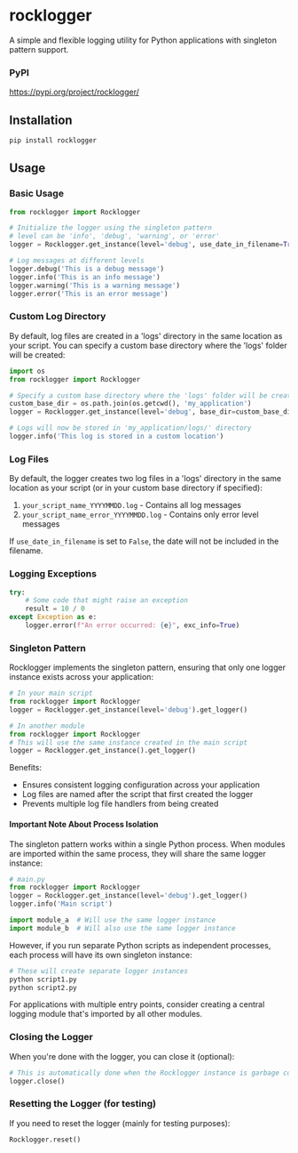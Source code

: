 # rocklogger

A simple and flexible logging utility for Python applications with singleton pattern support.

### PyPI
https://pypi.org/project/rocklogger/

## Installation

```bash
pip install rocklogger
```

## Usage

### Basic Usage

```python
from rocklogger import Rocklogger

# Initialize the logger using the singleton pattern
# level can be 'info', 'debug', 'warning', or 'error'
logger = Rocklogger.get_instance(level='debug', use_date_in_filename=True).get_logger()

# Log messages at different levels
logger.debug('This is a debug message')
logger.info('This is an info message')
logger.warning('This is a warning message')
logger.error('This is an error message')
```

### Custom Log Directory

By default, log files are created in a 'logs' directory in the same location as your script. You can specify a custom base directory where the 'logs' folder will be created:

```python
import os
from rocklogger import Rocklogger

# Specify a custom base directory where the 'logs' folder will be created
custom_base_dir = os.path.join(os.getcwd(), 'my_application')
logger = Rocklogger.get_instance(level='debug', base_dir=custom_base_dir).get_logger()

# Logs will now be stored in 'my_application/logs/' directory
logger.info('This log is stored in a custom location')
```

### Log Files

By default, the logger creates two log files in a 'logs' directory in the same location as your script (or in your custom base directory if specified):
1. `your_script_name_YYYYMMDD.log` - Contains all log messages
2. `your_script_name_error_YYYYMMDD.log` - Contains only error level messages

If `use_date_in_filename` is set to `False`, the date will not be included in the filename.

### Logging Exceptions

```python
try:
    # Some code that might raise an exception
    result = 10 / 0
except Exception as e:
    logger.error(f"An error occurred: {e}", exc_info=True)
```

### Singleton Pattern

Rocklogger implements the singleton pattern, ensuring that only one logger instance exists across your application:

```python
# In your main script
from rocklogger import Rocklogger
logger = Rocklogger.get_instance(level='debug').get_logger()

# In another module
from rocklogger import Rocklogger
# This will use the same instance created in the main script
logger = Rocklogger.get_instance().get_logger()
```

Benefits:
- Ensures consistent logging configuration across your application
- Log files are named after the script that first created the logger
- Prevents multiple log file handlers from being created

#### Important Note About Process Isolation

The singleton pattern works within a single Python process. When modules are imported within the same process, they will share the same logger instance:

```python
# main.py
from rocklogger import Rocklogger
logger = Rocklogger.get_instance(level='debug').get_logger()
logger.info('Main script')

import module_a  # Will use the same logger instance
import module_b  # Will also use the same logger instance
```

However, if you run separate Python scripts as independent processes, each process will have its own singleton instance:

```bash
# These will create separate logger instances
python script1.py
python script2.py
```

For applications with multiple entry points, consider creating a central logging module that's imported by all other modules.

### Closing the Logger

When you're done with the logger, you can close it (optional):

```python
# This is automatically done when the Rocklogger instance is garbage collected
logger.close()
```

### Resetting the Logger (for testing)

If you need to reset the logger (mainly for testing purposes):

```python
Rocklogger.reset()
```
